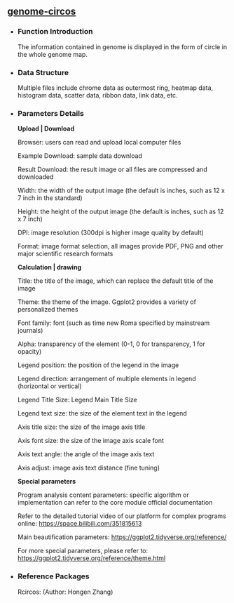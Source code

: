 ## [genome-circos](/advance/genome-circos)

- ### Function Introduction

    The information contained in genome is displayed in the form of circle in the whole genome map.
    
- ### Data Structure

    Multiple files include chrome data as outermost ring, heatmap data, histogram data, scatter data, ribbon data, link data, etc.

- ### Parameters Details

    **Upload | Download**
    
    Browser: users can read and upload local computer files
    
    Example Download: sample data download
    
    Result Download: the result image or all files are compressed and downloaded
    
    Width: the width of the output image (the default is inches, such as 12 x 7 inch in the standard)
    
    Height: the height of the output image (the default is inches, such as 12 x 7 inch)
    
    DPI: image resolution (300dpi is higher image quality by default)
    
    Format: image format selection, all images provide PDF, PNG and other major scientific research formats
    
    
    **Calculation | drawing**
    
    Title: the title of the image, which can replace the default title of the image
    
    Theme: the theme of the image. Ggplot2 provides a variety of personalized themes
    
    Font family: font (such as time new Roma specified by mainstream journals)
    
    Alpha: transparency of the element (0-1, 0 for transparency, 1 for opacity)
    
    
    Legend position: the position of the legend in the image
    
    Legend direction: arrangement of multiple elements in legend (horizontal or vertical)
    
    Legend Title Size: Legend Main Title Size
    
    Legend text size: the size of the element text in the legend
    
    
    Axis title size: the size of the image axis title
    
    Axis font size: the size of the image axis scale font
    
    Axis text angle: the angle of the image axis text
    
    Axis adjust: image axis text distance (fine tuning)
    
    
    **Special parameters**
    
    Program analysis content parameters: specific algorithm or implementation can refer to the core module official documentation
    
    Refer to the detailed tutorial video of our platform for complex programs online: https://space.bilibili.com/351815613
    
    Main beautification parameters: https://ggplot2.tidyverse.org/reference/
    
    For more special parameters, please refer to: https://ggplot2.tidyverse.org/reference/theme.html
    


- ### Reference Packages

    Rcircos: (Author: Hongen Zhang)

